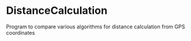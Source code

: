 # DistanceCalculation
Program to compare various algorithms for distance calculation from GPS coordinates
